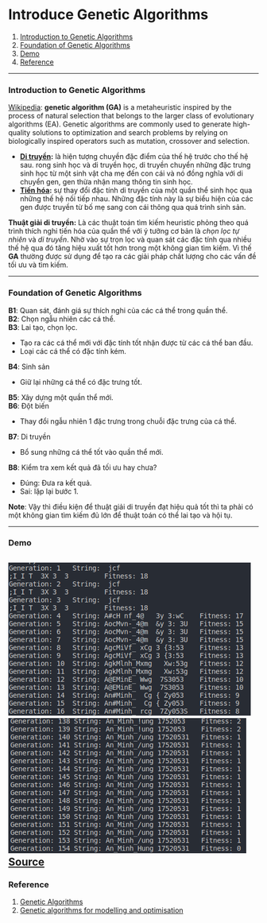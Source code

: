 # Introduce Genetic Algorithms
1. [Introduction to Genetic Algorithms](#Introduction-to-Genetic-Algorithms)
2. [Foundation of Genetic Algorithms](#Foundation-of-Genetic-Algorithms)
3. [Demo](#Demo)
4. [Reference](#Reference)
---
### Introduction to Genetic Algorithms
[Wikipedia](https://en.wikipedia.org/wiki/Genetic_algorithm): **genetic algorithm (GA)** is a metaheuristic inspired by the process of natural selection that belongs to the larger class of evolutionary algorithms (EA). Genetic algorithms are commonly used to generate high-quality solutions to optimization and search problems by relying on biologically inspired operators such as mutation, crossover and selection.  
* **[Di truyền](https://vi.wikipedia.org/wiki/Di_truy%E1%BB%81n):** là hiện tượng chuyền đặc điểm của thế hệ trước cho thế hệ sau. rong sinh học và di truyền học, di truyền chuyển những đặc trưng sinh học từ một sinh vật cha mẹ đến con cái và nó đồng nghĩa với di chuyển gen, gen thừa nhận mang thông tin sinh học. 
* **[Tiến hóa](https://vi.wikipedia.org/wiki/Ti%E1%BA%BFn_h%C3%B3a):** sự thay đổi đặc tính di truyền của một quần thể sinh học qua những thế hệ nối tiếp nhau. Những đặc tính này là sự biểu hiện của các gen được truyền từ bố mẹ sang con cái thông qua quá trình sinh sản.  

**Thuật giải di truyền:** Là các thuật toán tìm kiếm heuristic phỏng theo quá trình thích nghi tiến hóa của quần thể với ý tưởng cơ bản là *chọn lọc tự nhiên* và *di truyền*. Nhờ vào sự trọn lọc và quan sát các đặc tính qua nhiều thế hệ qua đó tăng hiệu xuất tốt hơn trong một không gian tìm kiếm. Vì thế **GA** thường được sử dụng để tạo ra các giải pháp chất lượng cho các vấn đề tối ưu và tìm kiếm. 

---
### Foundation of Genetic Algorithms
**B1**: Quan sát, đánh giá sự thích nghi của các cá thể trong quần thể.  
**B2**: Chọn ngẫu nhiên các cá thể.  
**B3**: Lai tạo, chọn lọc. 
* Tạo ra các cá thể mới với đặc tính tốt nhận được từ các cá thể ban đầu.
* Loại các cá thể có đặc tính kém.  

**B4**: Sinh sản
* Giữ lại những cá thể có đặc trưng tốt.

**B5**: Xây dựng một quần thể mới.  
**B6**: Đột biến
* Thay đổi ngẫu nhiên 1 đặc trưng trong chuỗi đặc trưng của cá thể.

**B7**: Di truyền 
* Bổ sung những cá thể tốt vào quần thể mới.

**B8**: Kiểm tra xem kết quả đã tối ưu hay chưa?
* Đúng: Đưa ra kết quả.
* Sai: lặp lại bước 1.

**Note**: Vậy thì điều kiện để thuật giải di truyền đạt hiệu quả tốt thì ta phải có một không gian tìm kiếm đủ lớn để thuật toán có thể lai tạo và hội tụ.  

---
### Demo
![Result1](pic1.png)
![Result2](pic2.png)
[Source](https://github.com/anminhhung/Introduce_Genetic_Algorithms/blob/master/demo.py)
---
### Reference
1. [Genetic Algorithms](https://www.geeksforgeeks.org/genetic-algorithms/)
2. [Genetic algorithms for modelling and optimisation](https://www.sciencedirect.com/science/article/pii/S0377042705000774)
